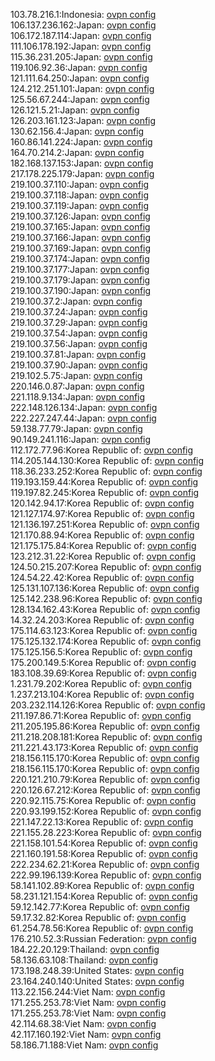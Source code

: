 103.78.216.1:Indonesia: [ovpn config](vpn/103_78_216_1.ovpn)  
106.137.236.162:Japan: [ovpn config](vpn/106_137_236_162.ovpn)  
106.172.187.114:Japan: [ovpn config](vpn/106_172_187_114.ovpn)  
111.106.178.192:Japan: [ovpn config](vpn/111_106_178_192.ovpn)  
115.36.231.205:Japan: [ovpn config](vpn/115_36_231_205.ovpn)  
119.106.92.36:Japan: [ovpn config](vpn/119_106_92_36.ovpn)  
121.111.64.250:Japan: [ovpn config](vpn/121_111_64_250.ovpn)  
124.212.251.101:Japan: [ovpn config](vpn/124_212_251_101.ovpn)  
125.56.67.244:Japan: [ovpn config](vpn/125_56_67_244.ovpn)  
126.121.5.21:Japan: [ovpn config](vpn/126_121_5_21.ovpn)  
126.203.161.123:Japan: [ovpn config](vpn/126_203_161_123.ovpn)  
130.62.156.4:Japan: [ovpn config](vpn/130_62_156_4.ovpn)  
160.86.141.224:Japan: [ovpn config](vpn/160_86_141_224.ovpn)  
164.70.214.2:Japan: [ovpn config](vpn/164_70_214_2.ovpn)  
182.168.137.153:Japan: [ovpn config](vpn/182_168_137_153.ovpn)  
217.178.225.179:Japan: [ovpn config](vpn/217_178_225_179.ovpn)  
219.100.37.110:Japan: [ovpn config](vpn/219_100_37_110.ovpn)  
219.100.37.118:Japan: [ovpn config](vpn/219_100_37_118.ovpn)  
219.100.37.119:Japan: [ovpn config](vpn/219_100_37_119.ovpn)  
219.100.37.126:Japan: [ovpn config](vpn/219_100_37_126.ovpn)  
219.100.37.165:Japan: [ovpn config](vpn/219_100_37_165.ovpn)  
219.100.37.166:Japan: [ovpn config](vpn/219_100_37_166.ovpn)  
219.100.37.169:Japan: [ovpn config](vpn/219_100_37_169.ovpn)  
219.100.37.174:Japan: [ovpn config](vpn/219_100_37_174.ovpn)  
219.100.37.177:Japan: [ovpn config](vpn/219_100_37_177.ovpn)  
219.100.37.179:Japan: [ovpn config](vpn/219_100_37_179.ovpn)  
219.100.37.190:Japan: [ovpn config](vpn/219_100_37_190.ovpn)  
219.100.37.2:Japan: [ovpn config](vpn/219_100_37_2.ovpn)  
219.100.37.24:Japan: [ovpn config](vpn/219_100_37_24.ovpn)  
219.100.37.29:Japan: [ovpn config](vpn/219_100_37_29.ovpn)  
219.100.37.54:Japan: [ovpn config](vpn/219_100_37_54.ovpn)  
219.100.37.56:Japan: [ovpn config](vpn/219_100_37_56.ovpn)  
219.100.37.81:Japan: [ovpn config](vpn/219_100_37_81.ovpn)  
219.100.37.90:Japan: [ovpn config](vpn/219_100_37_90.ovpn)  
219.102.5.75:Japan: [ovpn config](vpn/219_102_5_75.ovpn)  
220.146.0.87:Japan: [ovpn config](vpn/220_146_0_87.ovpn)  
221.118.9.134:Japan: [ovpn config](vpn/221_118_9_134.ovpn)  
222.148.126.134:Japan: [ovpn config](vpn/222_148_126_134.ovpn)  
222.227.247.44:Japan: [ovpn config](vpn/222_227_247_44.ovpn)  
59.138.77.79:Japan: [ovpn config](vpn/59_138_77_79.ovpn)  
90.149.241.116:Japan: [ovpn config](vpn/90_149_241_116.ovpn)  
112.172.77.96:Korea Republic of: [ovpn config](vpn/112_172_77_96.ovpn)  
114.205.144.130:Korea Republic of: [ovpn config](vpn/114_205_144_130.ovpn)  
118.36.233.252:Korea Republic of: [ovpn config](vpn/118_36_233_252.ovpn)  
119.193.159.44:Korea Republic of: [ovpn config](vpn/119_193_159_44.ovpn)  
119.197.82.245:Korea Republic of: [ovpn config](vpn/119_197_82_245.ovpn)  
120.142.94.17:Korea Republic of: [ovpn config](vpn/120_142_94_17.ovpn)  
121.127.174.97:Korea Republic of: [ovpn config](vpn/121_127_174_97.ovpn)  
121.136.197.251:Korea Republic of: [ovpn config](vpn/121_136_197_251.ovpn)  
121.170.88.94:Korea Republic of: [ovpn config](vpn/121_170_88_94.ovpn)  
121.175.175.84:Korea Republic of: [ovpn config](vpn/121_175_175_84.ovpn)  
123.212.31.22:Korea Republic of: [ovpn config](vpn/123_212_31_22.ovpn)  
124.50.215.207:Korea Republic of: [ovpn config](vpn/124_50_215_207.ovpn)  
124.54.22.42:Korea Republic of: [ovpn config](vpn/124_54_22_42.ovpn)  
125.131.107.136:Korea Republic of: [ovpn config](vpn/125_131_107_136.ovpn)  
125.142.238.96:Korea Republic of: [ovpn config](vpn/125_142_238_96.ovpn)  
128.134.162.43:Korea Republic of: [ovpn config](vpn/128_134_162_43.ovpn)  
14.32.24.203:Korea Republic of: [ovpn config](vpn/14_32_24_203.ovpn)  
175.114.63.123:Korea Republic of: [ovpn config](vpn/175_114_63_123.ovpn)  
175.125.132.174:Korea Republic of: [ovpn config](vpn/175_125_132_174.ovpn)  
175.125.156.5:Korea Republic of: [ovpn config](vpn/175_125_156_5.ovpn)  
175.200.149.5:Korea Republic of: [ovpn config](vpn/175_200_149_5.ovpn)  
183.108.39.69:Korea Republic of: [ovpn config](vpn/183_108_39_69.ovpn)  
1.231.79.202:Korea Republic of: [ovpn config](vpn/1_231_79_202.ovpn)  
1.237.213.104:Korea Republic of: [ovpn config](vpn/1_237_213_104.ovpn)  
203.232.114.126:Korea Republic of: [ovpn config](vpn/203_232_114_126.ovpn)  
211.197.86.71:Korea Republic of: [ovpn config](vpn/211_197_86_71.ovpn)  
211.205.195.86:Korea Republic of: [ovpn config](vpn/211_205_195_86.ovpn)  
211.218.208.181:Korea Republic of: [ovpn config](vpn/211_218_208_181.ovpn)  
211.221.43.173:Korea Republic of: [ovpn config](vpn/211_221_43_173.ovpn)  
218.156.115.170:Korea Republic of: [ovpn config](vpn/218_156_115_170.ovpn)  
218.156.115.170:Korea Republic of: [ovpn config](vpn/218_156_115_170.ovpn)  
220.121.210.79:Korea Republic of: [ovpn config](vpn/220_121_210_79.ovpn)  
220.126.67.212:Korea Republic of: [ovpn config](vpn/220_126_67_212.ovpn)  
220.92.115.75:Korea Republic of: [ovpn config](vpn/220_92_115_75.ovpn)  
220.93.199.152:Korea Republic of: [ovpn config](vpn/220_93_199_152.ovpn)  
221.147.22.13:Korea Republic of: [ovpn config](vpn/221_147_22_13.ovpn)  
221.155.28.223:Korea Republic of: [ovpn config](vpn/221_155_28_223.ovpn)  
221.158.101.54:Korea Republic of: [ovpn config](vpn/221_158_101_54.ovpn)  
221.160.191.58:Korea Republic of: [ovpn config](vpn/221_160_191_58.ovpn)  
222.234.62.21:Korea Republic of: [ovpn config](vpn/222_234_62_21.ovpn)  
222.99.196.139:Korea Republic of: [ovpn config](vpn/222_99_196_139.ovpn)  
58.141.102.89:Korea Republic of: [ovpn config](vpn/58_141_102_89.ovpn)  
58.231.121.154:Korea Republic of: [ovpn config](vpn/58_231_121_154.ovpn)  
59.12.142.77:Korea Republic of: [ovpn config](vpn/59_12_142_77.ovpn)  
59.17.32.82:Korea Republic of: [ovpn config](vpn/59_17_32_82.ovpn)  
61.254.78.56:Korea Republic of: [ovpn config](vpn/61_254_78_56.ovpn)  
176.210.52.3:Russian Federation: [ovpn config](vpn/176_210_52_3.ovpn)  
184.22.20.129:Thailand: [ovpn config](vpn/184_22_20_129.ovpn)  
58.136.63.108:Thailand: [ovpn config](vpn/58_136_63_108.ovpn)  
173.198.248.39:United States: [ovpn config](vpn/173_198_248_39.ovpn)  
23.164.240.140:United States: [ovpn config](vpn/23_164_240_140.ovpn)  
113.22.156.244:Viet Nam: [ovpn config](vpn/113_22_156_244.ovpn)  
171.255.253.78:Viet Nam: [ovpn config](vpn/171_255_253_78.ovpn)  
171.255.253.78:Viet Nam: [ovpn config](vpn/171_255_253_78.ovpn)  
42.114.68.38:Viet Nam: [ovpn config](vpn/42_114_68_38.ovpn)  
42.117.160.192:Viet Nam: [ovpn config](vpn/42_117_160_192.ovpn)  
58.186.71.188:Viet Nam: [ovpn config](vpn/58_186_71_188.ovpn)  
